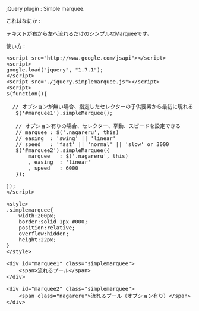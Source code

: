 
jQuery plugin : Simple marquee.

これはなにか : 

テキストが右から左へ流れるだけのシンプルなMarqueeです。


使い方 :

<pre>
&lt;script src=&quot;http://www.google.com/jsapi&quot;&gt;&lt;/script&gt;
&lt;script&gt;
google.load(&quot;jquery&quot;, &quot;1.7.1&quot;);
&lt;/script&gt;
&lt;script src=&quot;./jquery.simplemarquee.js&quot;&gt;&lt;/script&gt;
&lt;script&gt;
$(function(){

  // オプションが無い場合、指定したセレクターの子供要素から最初に現れる要素が流れる
   $('#marquee1').simpleMarquee();

   // オプション有りの場合、セレクター、挙動、スピードを設定できる
   // marquee : $('.nagareru', this)
   // easing  : 'swing' || 'linear'
   // speed   : 'fast' || 'normal' || 'slow' or 3000
   $('#marquee2').simpleMarquee({
       marquee   : $('.nagareru', this)
       , easing  : 'linear'
       , speed   : 6000
   });

});
&lt;/script&gt;

&lt;style&gt;
.simplemarquee{
    width:200px;
    border:solid 1px #000;
    position:relative;
    overflow:hidden;
    height:22px;
}
&lt;/style&gt;

&lt;div id=&quot;marquee1&quot; class=&quot;simplemarquee&quot;&gt;
    &lt;span&gt;流れるプール&lt;/span&gt;
&lt;/div&gt;

&lt;div id=&quot;marquee2&quot; class=&quot;simplemarquee&quot;&gt;
    &lt;span class=&quot;nagareru&quot;&gt;流れるプール（オプション有り）&lt;/span&gt;
&lt;/div&gt;
</pre>



